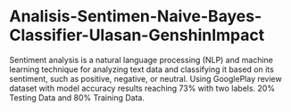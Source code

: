 # Analisis-Sentimen-Naive-Bayes-Classifier-Ulasan-GenshinImpact
Sentiment analysis is a natural language processing (NLP) and machine learning technique for analyzing text data and classifying it based on its sentiment, such as positive, negative, or neutral. Using GooglePlay review dataset with model accuracy results reaching 73% with two labels. 20% Testing Data and 80% Training Data.

